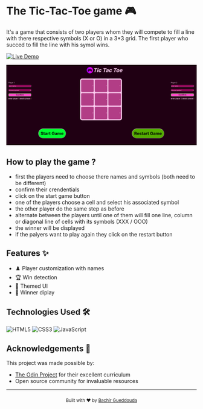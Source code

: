 
# The Tic-Tac-Toe game 🎮

It's a game that consists of two players whom they will compete to fill a line with there respective symbols (X or O) in a 3*3 grid.
The first player who succed to fill the line with his symol wins.

[![Live Demo](https://img.shields.io/badge/Live-Demo-brightgreen)](https://aleksey-kerkin.github.io/odin-tic-tac-toe/)


![Game Screenshot](./assets/Screenshot%20from%202025-01-31%2011-05-06.png)

## How to play the game ?
*   first the players need to choose there names and symbols (both need to be different)
* confirm their crendentials
* click on the start game button
* one of the players choose a cell and select his associated symbol 
* the other player do the same step as before 
* alternate between the players until one of them will fill one line, column or diagonal line of cells with its symbols (XXX / OOO)
* the winner will be displayed
* if the palyers want to play again they click on the restart button





## Features ✨

- ♟️ Player customization with names
- 🏆 Win detection 
- 🎨 Themed UI 
- 🎉 Winner diplay

## Technologies Used 🛠️

![HTML5](https://img.shields.io/badge/HTML5-E34F26?logo=html5&logoColor=white)
![CSS3](https://img.shields.io/badge/CSS3-1572B6?logo=css3&logoColor=white)
![JavaScript](https://img.shields.io/badge/JavaScript-F7DF1E?logo=javascript&logoColor=black)


## Acknowledgements 🙏

This project was made possible by:

- [The Odin Project](https://www.theodinproject.com) for their excellent curriculum
- Open source community for invaluable resources

---

<div align="center">
  <sub>Built with ❤️ by <a href="https://github.com/aleksey-kerkin">Bachir Gueddouda</a></sub>
</div>

